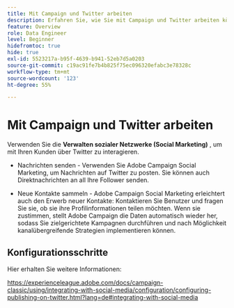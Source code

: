 ```yaml
---
title: Mit Campaign und Twitter arbeiten
description: Erfahren Sie, wie Sie mit Campaign und Twitter arbeiten können
feature: Overview
role: Data Engineer
level: Beginner
hidefromtoc: true
hide: true
exl-id: 5523217a-b95f-4639-b941-52eb7d5a0203
source-git-commit: c19ac91fe7b4b825f75ec096320efabc3e78328c
workflow-type: tm+mt
source-wordcount: '123'
ht-degree: 55%

---
```


# Mit Campaign und Twitter arbeiten

Verwenden Sie die **Verwalten sozialer Netzwerke (Social Marketing)** , um mit Ihren Kunden über Twitter zu interagieren.

* Nachrichten senden - Verwenden Sie Adobe Campaign Social Marketing, um Nachrichten auf Twitter zu posten. Sie können auch Direktnachrichten an all Ihre Follower senden.

* Neue Kontakte sammeln - Adobe Campaign Social Marketing erleichtert auch den Erwerb neuer Kontakte: Kontaktieren Sie Benutzer und fragen Sie sie, ob sie ihre Profilinformationen teilen möchten. Wenn sie zustimmen, stellt Adobe Campaign die Daten automatisch wieder her, sodass Sie zielgerichtete Kampagnen durchführen und nach Möglichkeit kanalübergreifende Strategien implementieren können.

## Konfigurationsschritte

Hier erhalten Sie weitere Informationen:

https://experienceleague.adobe.com/docs/campaign-classic/using/integrating-with-social-media/configuration/configuring-publishing-on-twitter.html?lang=de#integrating-with-social-media

